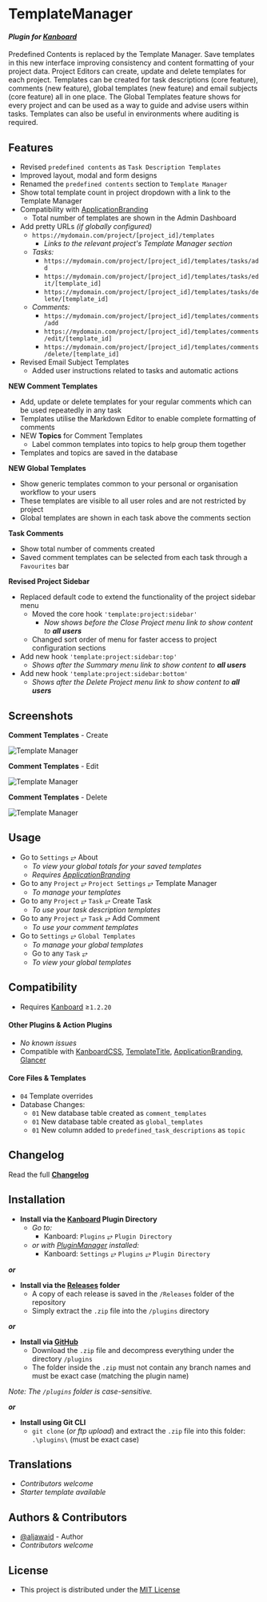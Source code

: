 # TemplateManager

#### _Plugin for [Kanboard](https://github.com/fguillot/kanboard "Kanboard - Kanban Project Management Software")_

Predefined Contents is replaced by the Template Manager. Save templates in this new interface improving consistency and content formatting of your project data. Project Editors can create, update and delete templates for each project. Templates can be created for task descriptions (core feature), comments (new feature), global templates (new feature) and email subjects (core feature) all in one place. The Global Templates feature shows for every project and can be used as a way to guide and advise users within tasks.  Templates can also be useful in environments where auditing is required.

Features
-------------

- Revised `predefined contents` as `Task Description Templates`
- Improved layout, modal and form designs
- Renamed the `predefined contents` section to `Template Manager`
- Show total template count in project dropdown with a link to the Template Manager
- Compatibility with [ApplicationBranding](https://github.com/aljawaid/ApplicationBranding)
  - Total number of templates are shown in the Admin Dashboard
- Add pretty URLs _(if globally configured)_
  - `https://mydomain.com/project/[project_id]/templates`
     - _Links to the relevant project's Template Manager section_
  - _Tasks:_
    - `https://mydomain.com/project/[project_id]/templates/tasks/add`
    - `https://mydomain.com/project/[project_id]/templates/tasks/edit/[template_id]`
    - `https://mydomain.com/project/[project_id]/templates/tasks/delete/[template_id]`
  - _Comments:_
    - `https://mydomain.com/project/[project_id]/templates/comments/add`
    - `https://mydomain.com/project/[project_id]/templates/comments/edit/[template_id]`
    - `https://mydomain.com/project/[project_id]/templates/comments/delete/[template_id]`
- Revised Email Subject Templates
  - Added user instructions related to tasks and automatic actions

**NEW Comment Templates**
- Add, update or delete templates for your regular comments which can be used repeatedly in any task
- Templates utilise the Markdown Editor to enable complete formatting of comments
- NEW **Topics** for Comment Templates
  - Label common templates into topics to help group them together
- Templates and topics are saved in the database

**NEW Global Templates**
- Show generic templates common to your personal or organisation workflow to your users
- These templates are visible to all user roles and are not restricted by project
- Global templates are shown in each task above the comments section

**Task Comments**
- Show total number of comments created
- Saved comment templates can be selected from each task through a `Favourites` bar

**Revised Project Sidebar**
- Replaced default code to extend the functionality of the project sidebar menu
  - Moved the core hook `'template:project:sidebar'`
    - _Now shows before the Close Project menu link to show content to **all users**_
  - Changed sort order of menu for faster access to project configuration sections
- Add new hook `'template:project:sidebar:top'`
  - _Shows after the Summary menu link to show content to **all users**_
- Add new hook `'template:project:sidebar:bottom'`
  - _Shows after the Delete Project menu link to show content to **all users**_


Screenshots
----------

**Comment Templates** - Create  

![Template Manager](../master/Screenshots/screenshot-create-comment-template.png "Create Comment Template")

**Comment Templates** - Edit  

![Template Manager](../master/Screenshots/screenshot-edit-comment-template.png "Edit Comment Template")

**Comment Templates** - Delete  

![Template Manager](../master/Screenshots/screenshot-delete-comment-template.png "Delete Comment Template")


Usage
-------------

- Go to `Settings` &#10562; About 
  - _To view your global totals for your saved templates_
  - _Requires [ApplicationBranding](https://github.com/aljawaid/ApplicationBranding "Remove Kanboard brnading and whitelabel your application using this plugin")_
- Go to any `Project` &#10562; `Project Settings` &#10562; Template Manager
  - _To manage your templates_
- Go to any `Project` &#10562; `Task` &#10562; Create Task
  - _To use your task description templates_
- Go to any `Project` &#10562; `Task` &#10562; Add Comment
  - _To use your comment templates_
- Go to `Settings` &#10562; `Global Templates`
  - _To manage your global templates_
  - Go to any `Task` &#10562;
  - _To view your global templates_


Compatibility
-------------

- Requires [Kanboard](https://github.com/fguillot/kanboard "Kanboard - Kanban Project Management Software") ≥`1.2.20`

#### Other Plugins & Action Plugins
- _No known issues_
- Compatible with [KanboardCSS](https://github.com/aljawaid/KanboardCSS), [TemplateTitle](https://github.com/creecros/TemplateTitle), [ApplicationBranding](https://github.com/aljawaid/ApplicationBranding), [Glancer](https://github.com/aljawaid/Glancer)
#### Core Files & Templates
- `04` Template overrides
- Database Changes:
  - `01` New database table created as `comment_templates`
  - `01` New database table created as `global_templates`
  - `01` New column added to `predefined_task_descriptions` as `topic`


Changelog
---------

Read the full [**Changelog**](../master/changelog.md "See changes")
 

Installation
------------

- **Install via the [Kanboard](https://github.com/fguillot/kanboard "Kanboard - Kanban Project Management Software") Plugin Directory**
  - _Go to:_
    - Kanboard: `Plugins` &#10562; `Plugin Directory`
  - _or with [PluginManager](https://github.com/aljawaid/PluginManager) installed:_
    - Kanboard: `Settings` &#10562; `Plugins` &#10562; `Plugin Directory`

**_or_**

- **Install via the [Releases](../master/Releases/ "A copy of each release is saved in the folder") folder**
  - A copy of each release is saved in the `/Releases` folder of the repository
  - Simply extract the `.zip` file into the `/plugins` directory

**_or_**

- **Install via [GitHub](https://github.com/aljawaid "Find the correct plugin from the list of repositories")**
  - Download the `.zip` file and decompress everything under the directory `/plugins`
  - The folder inside the `.zip` must not contain any branch names and must be exact case (matching the plugin name)

_Note: The `/plugins` folder is case-sensitive._

**_or_**

- **Install using Git CLI**
  - `git clone` (_or ftp upload_) and extract the `.zip` file into this folder: `.\plugins\` (must be exact case)


Translations
------------

- _Contributors welcome_
- _Starter template available_

Authors & Contributors
----------------------

- [@aljawaid](https://github.com/aljawaid) - Author
- _Contributors welcome_


License
-------
- This project is distributed under the [MIT License](../master/LICENSE "Read The MIT license")
